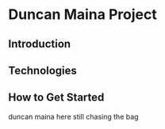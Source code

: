 # Duncan Maina Project

## Introduction

## Technologies

## How to Get Started
duncan maina here 
still chasing the bag
